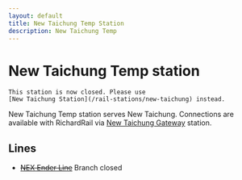 ```yaml
---
layout: default
title: New Taichung Temp Station
description: New Taichung Temp
---
```


# New Taichung Temp station

```warning
This station is now closed. Please use
[New Taichung Station](/rail-stations/new-taichung) instead.
```

New Taichung Temp station serves New Taichung. Connections are available with
RichardRail via [New Taichung Gateway](/rail-stations/new-taichung-gateway) station.

## Lines

- ~~[NEX Ender Line](/rail-lines/nex-ender-line)~~ Branch closed
